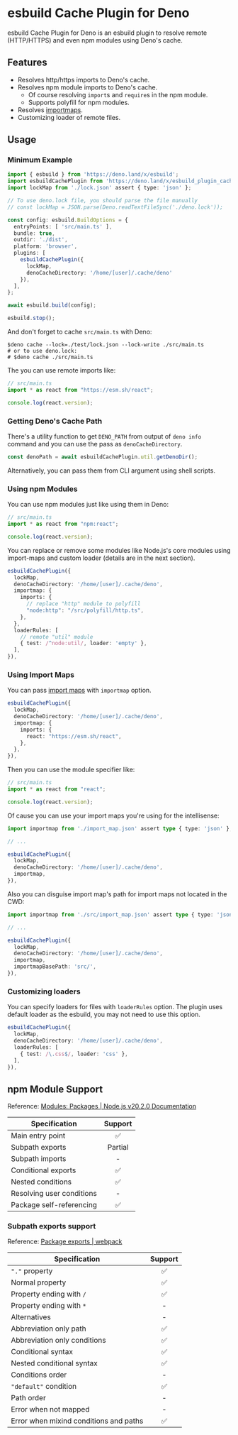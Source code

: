 # esbuild Cache Plugin for Deno

esbuild Cache Plugin for Deno is an esbuild plugin to resolve remote (HTTP/HTTPS) and even npm modules using Deno's cache.

## Features

- Resolves http/https imports to Deno's cache.
- Resolves npm module imports to Deno's cache.
  - Of course resolving `import`s and `require`s in the npm module.
  - Supports polyfill for npm modules.
- Resolves [importmaps](https://developer.mozilla.org/en-US/docs/Web/HTML/Element/script/type/importmap).
- Customizing loader of remote files.

## Usage

### Minimum Example

```typescript
import { esbuild } from 'https://deno.land/x/esbuild';
import esbuildCachePlugin from 'https://deno.land/x/esbuild_plugin_cache_deno';
import lockMap from './lock.json' assert { type: 'json' };

// To use deno.lock file, you should parse the file manually
// const lockMap = JSON.parse(Deno.readTextFileSync('./deno.lock'));

const config: esbuild.BuildOptions = {
  entryPoints: [ 'src/main.ts' ],
  bundle: true,
  outdir: './dist',
  platform: 'browser',
  plugins: [
    esbuildCachePlugin({
      lockMap,
      denoCacheDirectory: '/home/[user]/.cache/deno'
    }),
  ],
};

await esbuild.build(config);

esbuild.stop();
```

And don't forget to cache `src/main.ts` with Deno:

```shell
$deno cache --lock=./test/lock.json --lock-write ./src/main.ts
# or to use deno.lock:
# $deno cache ./src/main.ts
```

The you can use remote imports like:

```typescript
// src/main.ts
import * as react from "https://esm.sh/react";

console.log(react.version);
```

### Getting Deno's Cache Path

There's a utility function to get `DENO_PATH` from output of `deno info` command and you can use the pass as `denoCacheDirectory`.

```typescript
const denoPath = await esbuildCachePlugin.util.getDenoDir();
```

Alternatively, you can pass them from CLI argument using shell scripts.

### Using npm Modules

You can use npm modules just like using them in Deno:

```typescript
// src/main.ts
import * as react from "npm:react";

console.log(react.version);
```

You can replace or remove some modules like Node.js's core modules using import-maps and custom loader (details are in the next section).

```typescript
esbuildCachePlugin({
  lockMap,
  denoCacheDirectory: '/home/[user]/.cache/deno',
  importmap: {
    imports: {
      // replace "http" module to polyfill
      "node:http": "/src/polyfill/http.ts",
    },
  },
  loaderRules: [
    // remote "util" module
    { test: /^node:util/, loader: 'empty' },
  ],
}),
```

### Using Import Maps

You can pass [import maps](https://developer.mozilla.org/en-US/docs/Web/HTML/Element/script/type/importmap) with `importmap` option.

```typescript
esbuildCachePlugin({
  lockMap,
  denoCacheDirectory: '/home/[user]/.cache/deno',
  importmap: {
    imports: {
      react: "https://esm.sh/react",
    },
  },
}),
```

Then you can use the module specifier like:

```typescript
// src/main.ts
import * as react from "react";

console.log(react.version);
```

Of cause you can use your import maps you're using for the intellisense:

```typescript
import importmap from './import_map.json' assert type { type: 'json' };

// ...

esbuildCachePlugin({
  lockMap,
  denoCacheDirectory: '/home/[user]/.cache/deno',
  importmap,
}),
```

Also you can disguise import map's path for import maps not located in the CWD:

```typescript
import importmap from './src/import_map.json' assert type { type: 'json' };

// ...

esbuildCachePlugin({
  lockMap,
  denoCacheDirectory: '/home/[user]/.cache/deno',
  importmap,
  importmapBasePath: 'src/',
}),
```

### Customizing loaders

You can specify loaders for files with `loaderRules` option. The plugin uses default loader as the esbuild, you may not need to use this option.

```typescript
esbuildCachePlugin({
  lockMap,
  denoCacheDirectory: '/home/[user]/.cache/deno',
  loaderRules: [
    { test: /\.css$/, loader: 'css' },
  ],
}),
```

## npm Module Support

Reference: [Modules: Packages | Node.js v20.2.0 Documentation](https://nodejs.org/api/packages.html#exports-sugar)

|       Specification       | Support |
| ------------------------- | :-----: |
| Main entry point          |    ✅    |
| Subpath exports           | Partial |
| Subpath imports           |    -    |
| Conditional exports       |    ✅    |
| Nested conditions         |    ✅    |
| Resolving user conditions |    -    |
| Package self-referencing  |    ✅    |

### Subpath exports support

Reference: [Package exports | webpack](https://webpack.js.org/guides/package-exports/#support)

| Specification | Support |
| --- | :---: |
| `"."` property | ✅ |
| Normal property | ✅ |
| Property ending with `/` | ✅ |
| Property ending with `*` | - |
| Alternatives | - |
| Abbreviation only path | ✅ |
| Abbreviation only conditions | ✅ |
| Conditional syntax | ✅ |
| Nested conditional syntax | ✅ |
| Conditions order | - |
| `"default"` condition | ✅ |
| Path order | - |
| Error when not mapped | - |
| Error when mixind conditions and paths | ✅ |
